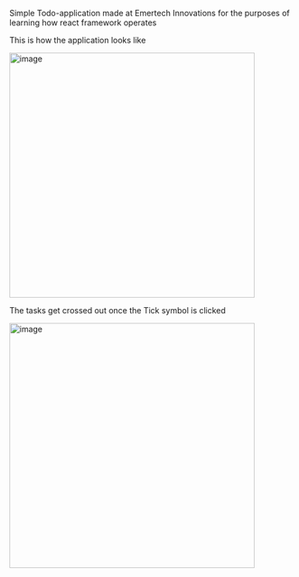 Simple Todo-application made at Emertech Innovations for the purposes of learning how react framework operates

This is how the application looks like

<img width="434" alt="image" src="https://github.com/HBADE2002/Internship_Todo_React_Project/assets/78660475/d6e85ea4-431b-47a8-b0ca-a2960e64e10e">

The tasks get crossed out once the Tick symbol is clicked

<img width="434" alt="image" src="https://github.com/HBADE2002/Internship_Todo_React_Project/assets/78660475/ea734e12-6f28-4144-a3ce-af4fff433b5e">









